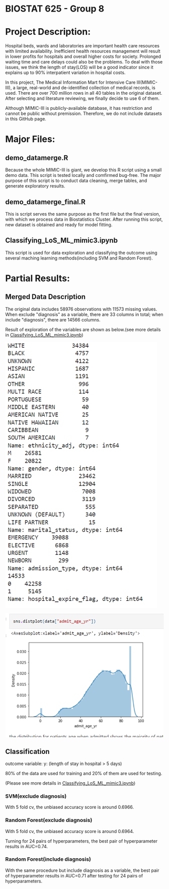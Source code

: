 # BIOSTAT 625 - Group 8

# Project Description:

Hospital beds, wards and laboratories are important health care resources with limited availability. Inefficient health resources management will result in lower profits for hospitals and overall higher costs for society. Prolonged waiting time and care delays could also be the problems. To deal with those issues, we think the length of stay(LOS) will be a good indicator since it explains up to 90% interpatient variation in hospital costs. 

In this project, The Medical Information Mart for Intensive Care III(MIMIC-III), a large, real-world and de-identified collection of medical records, is used. There are over 700 million rows in all 40 tables in the original dataset. After selecting and literature reviewing, we finally decide to use 6 of them. 

Although MIMIC-III is publicly-available database, it has restriction and cannot be public without premission. Therefore, we do not include datasets in this GitHub page.

# Major Files:

## demo_datamerge.R

Because the whole MIMIC-III is giant, we develop this R script using a small demo data. This script is tested locally and comfirmed bug-free. The major purpose of this script is to conduct data cleaning, merge tables, and generate exploratory results. 

## demo_datamerge_final.R

This is script serves the same purpose as the first file but the final version, with which we process data in Biostatistics Cluster. After running this script, new dataset is obtained and ready for model fitting. 


## Classifying_LoS_ML_mimic3.ipynb
This script is used for data exploration and classifying the outcome using several maching learning methods(including SVM and Random Forest).

# Partial Results:
## Merged Data Description
The original data includes 58976 observations with 11573 missing values. When exclude "diagnosis" as a variable, there are 33 columns in total; when include "diagnosis", there are 14566 columns.

Result of exploration of the variables are shown as below.(see more details in [Classifying_LoS_ML_mimic3.ipynb](https://github.com/Orion-qx/biostat625-group8/Classifying_LoS_ML_mimic3.ipynb))

![Exploratory Analysis on Categorical variables](https://github.com/Orion-qx/biostat625-group8/blob/main/img/categorical_v.png)

![Distribution of Age](https://github.com/Orion-qx/biostat625-group8/blob/main/img/age.png)

## Classification
outcome variable: y: (length of stay in hospital > 5 days)

80% of the data are used for training and 20% of them are used for testing.

(Please see more details in [Classifying_LoS_ML_mimic3.ipynb](https://github.com/Orion-qx/biostat625-group8/Classifying_LoS_ML_mimic3.ipynb))

### SVM(exclude diagnosis)
With 5 fold cv, the unbiased accuracy score is around 0.6966.

### Random Forest(exclude diagnosis)
With 5 fold cv, the unbiased accuracy score is around 0.6964.

Turning for 24 pairs of hyperparameters, the best pair of hyperparameter results in AUC=0.74.

### Random Forest(include diagnosis)
With the same procedure but include diagnosis as a variable, the best pair of hyperparameter results in AUC=0.71 after testing for 24 pairs of hyperparameters.





